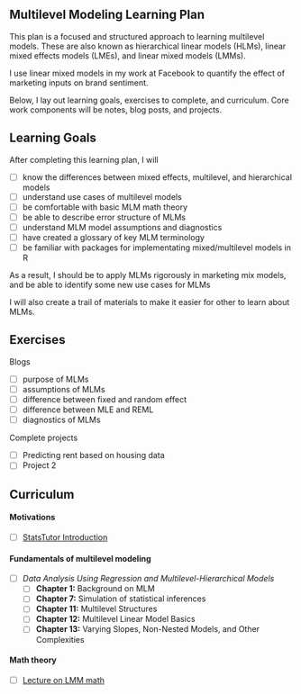 ## Multilevel Modeling Learning Plan

This plan is a focused and structured approach to learning multilevel models. These are also known as hierarchical linear models (HLMs), linear mixed effects models (LMEs), and linear mixed models (LMMs).

I use linear mixed models in my work at Facebook to quantify the effect of marketing inputs on brand sentiment.

Below, I lay out learning goals, exercises to complete, and curriculum. Core work components will be notes, blog posts, and projects.

## Learning Goals

After completing this learning plan, I will

- [ ] know the differences between mixed effects, multilevel, and hierarchical models
- [ ] understand use cases of multilevel models
- [ ] be comfortable with basic MLM math theory
- [ ] be able to describe error structure of MLMs
- [ ] understand MLM model assumptions and diagnostics
- [ ] have created a glossary of key MLM terminology
- [ ] be familiar with packages for implementating mixed/multilevel models in R 

As a result, I should be to apply MLMs rigorously in
marketing mix models, and be able to identify some new use cases for MLMs

I will also create a trail of materials to make it easier for other to learn about MLMs.

## Exercises

Blogs 
- [ ] purpose of MLMs
- [ ] assumptions of MLMs
- [ ] difference between fixed and random effect
- [ ] difference between MLE and REML
- [ ] diagnostics of MLMs

Complete projects
- [ ] Predicting rent based on housing data
- [ ] Project 2

## Curriculum 

#### Motivations
        
- [ ] [StatsTutor Introduction](http://www.statstutor.ac.uk/resources/uploaded/multilevelmodelling.pdf)

#### Fundamentals of multilevel modeling

- [ ] _Data Analysis Using Regression and Multilevel-Hierarchical Models_
    - [ ] **Chapter 1:** Background on MLM
    - [ ] **Chapter 7:** Simulation of statistical inferences 
    - [ ] **Chapter 11:** Multilevel Structures
    - [ ] **Chapter 12:** Multilevel Linear Model Basics
    - [ ] **Chapter 13:** Varying Slopes, Non-Nested Models, and Other Complexities

#### Math theory 
- [ ] [Lecture on LMM math](http://www2.stat.duke.edu/~sayan/Sta613/2018/lec/LMM.pdf)